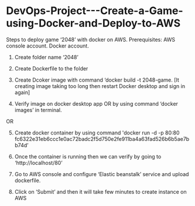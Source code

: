 # DevOps-Project---Create-a-Game-using-Docker-and-Deploy-to-AWS
Steps to deploy game ‘2048’ with docker on AWS.
Prerequisites: 
AWS console account.
Docker account.
1. Create folder name ‘2048’
2. Create Dockerfile to the folder
 
3. Create Dcoker image with command ‘docker build -t 2048-game.
[It creating image taking too long then restart Docker desktop and sign in again]
 






4. Verify image on docker desktop app OR by using command ‘docker images’ in terminal.
 
OR
 

5. Create docker container by using command 'docker run -d -p 80:80 fc6322e31eb6ccc1e0ac72badc2f5d750e2fe911ba4a63fad526b6b5ae7bb74d’
6. Once the container is running then we can verify by going to ‘http://localhost/80’  
7. Go to AWS console and configure ‘Elastic beanstalk’ service and upload dockerfile.
   
8. Click on ‘Submit’ and then it will take few minutes to create instance on AWS  
